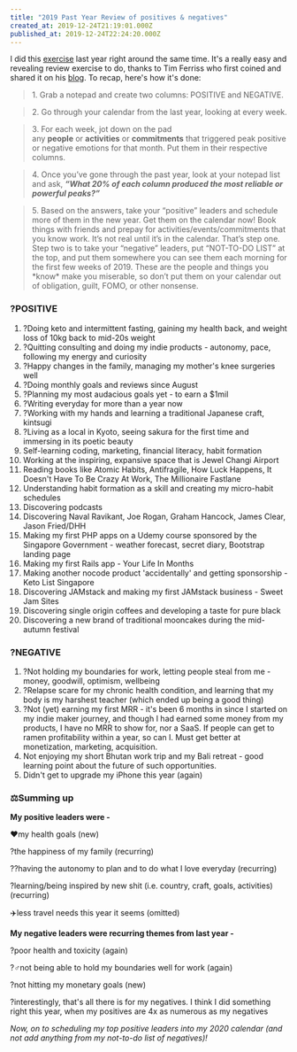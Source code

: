 ```yaml
---
title: "2019 Past Year Review of positives & negatives"
created_at: 2019-12-24T21:19:01.000Z
published_at: 2019-12-24T22:24:20.000Z
---
```

I did this [exercise](https://200wordsaday.com/words/past-year-review-of-positives-negatives-13505c24d5c6cb8ef) last year right around the same time. It's a really easy and revealing review exercise to do, thanks to Tim Ferriss who first coined and shared it on his [blog](https://tim.blog/2018/12/28/past-year-review/). To recap, here's how it's done:

  

> 1\. Grab a notepad and create two columns: POSITIVE and NEGATIVE.

> 2\. Go through your calendar from the last year, looking at every week.

> 3\. For each week, jot down on the pad any **people** or **activities** or **commitments** that triggered peak positive or negative emotions for that month. Put them in their respective columns.

> 4\. Once you’ve gone through the past year, look at your notepad list and ask, _**“What 20% of each column produced the most reliable or powerful peaks?”**_

> 5\. Based on the answers, take your “positive” leaders and schedule more of them in the new year. Get them on the calendar now! Book things with friends and prepay for activities/events/commitments that you know work. It’s not real until it’s in the calendar. That’s step one. Step two is to take your “negative” leaders, put “NOT-TO-DO LIST” at the top, and put them somewhere you can see them each morning for the first few weeks of 2019. These are the people and things you \*know\* make you miserable, so don’t put them on your calendar out of obligation, guilt, FOMO, or other nonsense.

  

### ?POSITIVE

1.  ?Doing keto and intermittent fasting, gaining my health back, and weight loss of 10kg back to mid-20s weight
2.  ?Quitting consulting and doing my indie products - autonomy, pace, following my energy and curiosity
3.  ?Happy changes in the family, managing my mother's knee surgeries well
4.  ?Doing monthly goals and reviews since August
5.  ?Planning my most audacious goals yet - to earn a $1mil
6.  ?Writing everyday for more than a year now
7.  ?Working with my hands and learning a traditional Japanese craft, kintsugi
8.  ?Living as a local in Kyoto, seeing sakura for the first time and immersing in its poetic beauty
9.  Self-learning coding, marketing, financial literacy, habit formation
10.  Working at the inspiring, expansive space that is Jewel Changi Airport
11.  Reading books like Atomic Habits, Antifragile, How Luck Happens, It Doesn't Have To Be Crazy At Work, The Millionaire Fastlane
12.  Understanding habit formation as a skill and creating my micro-habit schedules
13.  Discovering podcasts
14.  Discovering Naval Ravikant, Joe Rogan, Graham Hancock, James Clear, Jason Fried/DHH
15.  Making my first PHP apps on a Udemy course sponsored by the Singapore Government - weather forecast, secret diary, Bootstrap landing page
16.  Making my first Rails app - Your Life In Months
17.  Making another nocode product 'accidentally' and getting sponsorship - Keto List Singapore
18.  Discovering JAMstack and making my first JAMstack business - Sweet Jam Sites
19.  Discovering single origin coffees and developing a taste for pure black
20.  Discovering a new brand of traditional mooncakes during the mid-autumn festival

  

### ?NEGATIVE

1.  ?Not holding my boundaries for work, letting people steal from me - money, goodwill, optimism, wellbeing
2.  ?Relapse scare for my chronic health condition, and learning that my body is my harshest teacher (which ended up being a good thing)
3.  ?Not (yet) earning my first MRR - it's been 6 months in since I started on my indie maker journey, and though I had earned some money from my products, I have no MRR to show for, nor a SaaS. If people can get to ramen profitability within a year, so can I. Must get better at monetization, marketing, acquisition.
4.  Not enjoying my short Bhutan work trip and my Bali retreat - good learning point about the future of such opportunities. 
5.  Didn't get to upgrade my iPhone this year (again)

  

### ⚖️Summing up

**My positive leaders were -**

❤️my health goals (new)

?the happiness of my family (recurring)

?‍?having the autonomy to plan and to do what I love everyday (recurring)

?learning/being inspired by new shit (i.e. country, craft, goals, activities) (recurring)

✈️less travel needs this year it seems (omitted) 

  

**My negative leaders were recurring themes from last year -** 

?poor health and toxicity (again)

?‍♂️not being able to hold my boundaries well for work (again)

?not hitting my monetary goals (new)

?interestingly, that's all there is for my negatives. I think I did something right this year, when my positives are 4x as numerous as my negatives

  

_Now, on to scheduling my top positive leaders into my 2020 calendar (and not add anything from my not-to-do list of negatives)!_
